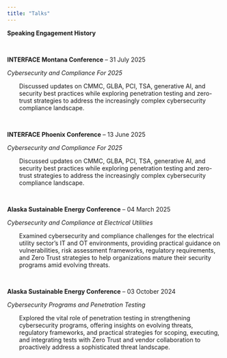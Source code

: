 ```yaml
---
title: "Talks"
---
```


**Speaking Engagement History**

&nbsp;

**INTERFACE Montana Conference** – 31 July 2025

*Cybersecurity and Compliance For 2025*

<p style="margin-left: 2em;">
Discussed updates on CMMC, GLBA, PCI, TSA, generative AI, and security best practices while exploring penetration testing and zero-trust strategies to address the increasingly complex cybersecurity compliance landscape.
</p>

&nbsp;

**INTERFACE Phoenix Conference** – 13 June 2025

*Cybersecurity and Compliance For 2025*

<p style="margin-left: 2em;">
Discussed updates on CMMC, GLBA, PCI, TSA, generative AI, and security best practices while exploring penetration testing and zero-trust strategies to address the increasingly complex cybersecurity compliance landscape.
</p>

&nbsp;

**Alaska Sustainable Energy Conference** – 04 March 2025

*Cybersecurity and Compliance at Electrical Utilities*

<p style="margin-left: 2em;">
Examined cybersecurity and compliance challenges for the electrical utility sector’s IT and OT environments, providing practical guidance on vulnerabilities, risk assessment frameworks, regulatory requirements, and Zero Trust strategies to help organizations mature their security programs amid evolving threats.
</p>

&nbsp;

**Alaska Sustainable Energy Conference** – 03 October 2024

*Cybersecurity Programs and Penetration Testing*

<p style="margin-left: 2em;">
Explored the vital role of penetration testing in strengthening cybersecurity programs, offering insights on evolving threats, regulatory frameworks, and practical strategies for scoping, executing, and integrating tests with Zero Trust and vendor collaboration to proactively address a sophisticated threat landscape.
</p>
